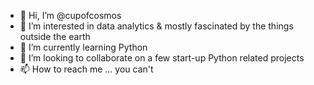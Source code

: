 - 👋 Hi, I’m @cupofcosmos
- 👀 I’m interested in data analytics & mostly fascinated by the things outside the earth
- 🌱 I’m currently learning Python
- 💞️ I’m looking to collaborate on a few start-up Python related projects
- 📫 How to reach me ... you can't

<!---
cupofcosmos/cupofcosmos is a ✨ special ✨ repository because its `README.md` (this file) appears on your GitHub profile.
You can click the Preview link to take a look at your changes.
--->
